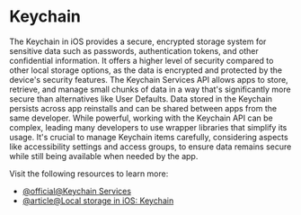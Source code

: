 # Keychain

The Keychain in iOS provides a secure, encrypted storage system for sensitive data such as passwords, authentication tokens, and other confidential information. It offers a higher level of security compared to other local storage options, as the data is encrypted and protected by the device's security features. The Keychain Services API allows apps to store, retrieve, and manage small chunks of data in a way that's significantly more secure than alternatives like User Defaults. Data stored in the Keychain persists across app reinstalls and can be shared between apps from the same developer. While powerful, working with the Keychain API can be complex, leading many developers to use wrapper libraries that simplify its usage. It's crucial to manage Keychain items carefully, considering aspects like accessibility settings and access groups, to ensure data remains secure while still being available when needed by the app.

Visit the following resources to learn more:

- [@official@Keychain Services](https://developer.apple.com/documentation/security/keychain_services)
- [@article@Local storage in iOS: Keychain](https://medium.com/@omar.saibaa/local-storage-in-ios-keychain-668240e2670d)